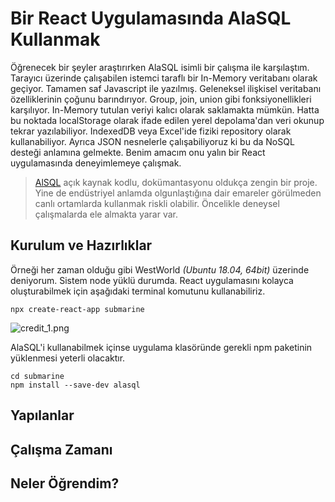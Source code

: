# Bir React Uygulamasında AlaSQL Kullanmak

Öğrenecek bir şeyler araştırırken AlaSQL isimli bir çalışma ile karşılaştım. Tarayıcı üzerinde çalışabilen istemci taraflı bir In-Memory veritabanı olarak geçiyor. Tamamen saf Javascript ile yazılmış. Geleneksel ilişkisel veritabanı özelliklerinin çoğunu barındırıyor. Group, join, union gibi fonksiyonellikleri karşılıyor. In-Memory tutulan veriyi kalıcı olarak saklamakta mümkün. Hatta bu noktada localStorage olarak ifade edilen yerel depolama'dan veri okunup tekrar yazılabiliyor. IndexedDB veya Excel'ide fiziki repository olarak kullanabiliyor. Ayrıca JSON nesnelerle çalışabiliyoruz ki bu da NoSQL desteği anlamına gelmekte. Benim amacım onu yalın bir React uygulamasında deneyimlemeye çalışmak.

>[AlSQL](https://github.com/agershun/alasql) açık kaynak kodlu, dokümantasyonu oldukça zengin bir proje. Yine de endüstriyel anlamda olgunlaştığına dair emareler görülmeden canlı ortamlarda kullanmak riskli olabilir. Öncelikle deneysel çalışmalarda ele almakta yarar var.

## Kurulum ve Hazırlıklar

Örneği her zaman olduğu gibi WestWorld _(Ubuntu 18.04, 64bit)_ üzerinde deniyorum. Sistem node yüklü durumda. React uygulamasını kolayca oluşturabilmek için aşağıdaki terminal komutunu kullanabiliriz.

```
npx create-react-app submarine
```

![credit_1.png](credit_1.png)

AlaSQL'i kullanabilmek içinse uygulama klasöründe gerekli npm paketinin yüklenmesi yeterli olacaktır.

```
cd submarine
npm install --save-dev alasql
```

## Yapılanlar

## Çalışma Zamanı

## Neler Öğrendim?